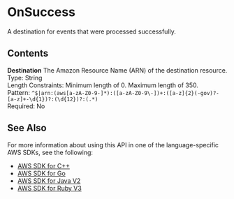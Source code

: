 # OnSuccess<a name="API_OnSuccess"></a>

A destination for events that were processed successfully\.

## Contents<a name="API_OnSuccess_Contents"></a>

 **Destination**   <a name="SSS-Type-OnSuccess-Destination"></a>
The Amazon Resource Name \(ARN\) of the destination resource\.  
Type: String  
Length Constraints: Minimum length of 0\. Maximum length of 350\.  
Pattern: `^$|arn:(aws[a-zA-Z0-9-]*):([a-zA-Z0-9\-])+:([a-z]{2}(-gov)?-[a-z]+-\d{1})?:(\d{12})?:(.*)`   
Required: No

## See Also<a name="API_OnSuccess_SeeAlso"></a>

For more information about using this API in one of the language\-specific AWS SDKs, see the following:
+  [AWS SDK for C\+\+](https://docs.aws.amazon.com/goto/SdkForCpp/lambda-2015-03-31/OnSuccess) 
+  [AWS SDK for Go](https://docs.aws.amazon.com/goto/SdkForGoV1/lambda-2015-03-31/OnSuccess) 
+  [AWS SDK for Java V2](https://docs.aws.amazon.com/goto/SdkForJavaV2/lambda-2015-03-31/OnSuccess) 
+  [AWS SDK for Ruby V3](https://docs.aws.amazon.com/goto/SdkForRubyV3/lambda-2015-03-31/OnSuccess) 